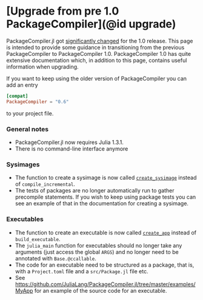 # [Upgrade from pre 1.0 PackageCompiler](@id upgrade)

PackageCompiler.jl got [significantly
changed](https://github.com/JuliaLang/PackageCompiler.jl/pull/304) for the 1.0
release. This page is intended to provide some guidance in transitioning from
the previous PackageCompiler to PackageCompiler 1.0. PackageCompiler 1.0 has
quite extensive documentation which, in addition to this page, contains useful
information when upgrading.

If you want to keep using the older version of PackageCompiler you can add
an entry

```toml
[compat]
PackageCompiler = "0.6"
```

to your project file.


### General notes

- PackageCompiler.jl now requires Julia 1.3.1.
- There is no command-line interface anymore

### Sysimages

- The function to create a sysimage is now called [`create_sysimage`](@ref)
instead of `compile_incremental`.
- The tests of packages are no longer automatically run to gather precompile statements. If you wish to keep using package tests you can see an example of that in the documentation for creating a sysimage.


### Executables
- The function to create an executable is now called [`create_app`](@ref)
instead of `build_executable`.
- The `julia_main` function for executables should no longer take any arguments
  (just access the global `ARGS`) and no longer need to be annotated with
  `Base.@ccallable`.
- The code for an executable need to be structured as a package, that is, with a
  `Project.toml` file and a `src/Package.jl` file etc.
- See
https://github.com/JuliaLang/PackageCompiler.jl/tree/master/examples/MyApp for
an example of the source code for an executable.

